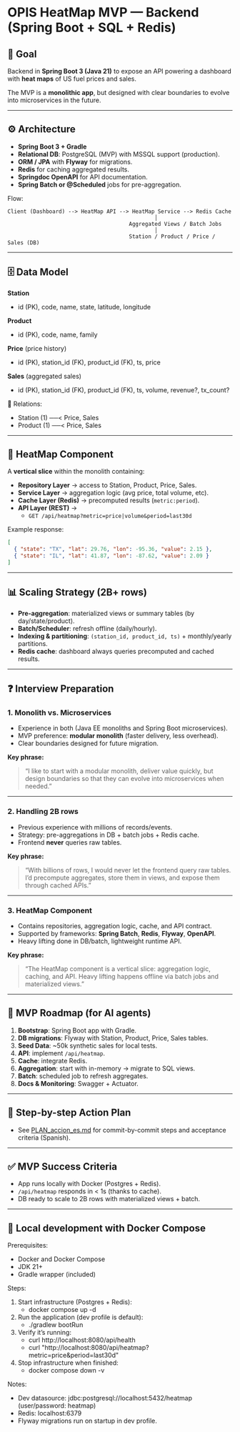 # OPIS HeatMap MVP — Backend (Spring Boot + SQL + Redis)

## 🎯 Goal
Backend in **Spring Boot 3 (Java 21)** to expose an API powering a dashboard with **heat maps** of US fuel prices and sales.

The MVP is a **monolithic app**, but designed with clear boundaries to evolve into microservices in the future.

---

## ⚙️ Architecture

- **Spring Boot 3 + Gradle**
- **Relational DB**: PostgreSQL (MVP) with MSSQL support (production).
- **ORM / JPA** with **Flyway** for migrations.
- **Redis** for caching aggregated results.
- **Springdoc OpenAPI** for API documentation.
- **Spring Batch or @Scheduled** jobs for pre-aggregation.

Flow:
```
Client (Dashboard) --> HeatMap API --> HeatMap Service --> Redis Cache
                                              │
                                      Aggregated Views / Batch Jobs
                                              │
                                      Station / Product / Price / Sales (DB)
```

---


## 🗄️ Data Model

**Station**
- id (PK), code, name, state, latitude, longitude  

**Product**
- id (PK), code, name, family  

**Price** (price history)
- id (PK), station_id (FK), product_id (FK), ts, price  

**Sales** (aggregated sales)
- id (PK), station_id (FK), product_id (FK), ts, volume, revenue?, tx_count?  

🔗 Relations:
- Station (1) ──< Price, Sales  
- Product (1) ──< Price, Sales  

---

## 🧩 HeatMap Component

A **vertical slice** within the monolith containing:
- **Repository Layer** → access to Station, Product, Price, Sales.  
- **Service Layer** → aggregation logic (avg price, total volume, etc).  
- **Cache Layer (Redis)** → precomputed results (`metric:period`).  
- **API Layer (REST)** →  
  - `GET /api/heatmap?metric=price|volume&period=last30d`

Example response:
```json
[
  { "state": "TX", "lat": 29.76, "lon": -95.36, "value": 2.15 },
  { "state": "IL", "lat": 41.87, "lon": -87.62, "value": 2.09 }
]
```

---

## 📊 Scaling Strategy (2B+ rows)

- **Pre-aggregation**: materialized views or summary tables (by day/state/product).  
- **Batch/Scheduler**: refresh offline (daily/hourly).  
- **Indexing & partitioning**: `(station_id, product_id, ts)` + monthly/yearly partitions.  
- **Redis cache**: dashboard always queries precomputed and cached results.

---

## ❓ Interview Preparation

### 1. Monolith vs. Microservices
- Experience in both (Java EE monoliths and Spring Boot microservices).  
- MVP preference: **modular monolith** (faster delivery, less overhead).  
- Clear boundaries designed for future migration.

**Key phrase:**  
> “I like to start with a modular monolith, deliver value quickly, but design boundaries so that they can evolve into microservices when needed.”

---

### 2. Handling 2B rows
- Previous experience with millions of records/events.  
- Strategy: pre-aggregations in DB + batch jobs + Redis cache.  
- Frontend **never** queries raw tables.

**Key phrase:**  
> “With billions of rows, I would never let the frontend query raw tables. I’d precompute aggregates, store them in views, and expose them through cached APIs.”

---

### 3. HeatMap Component
- Contains repositories, aggregation logic, cache, and API contract.  
- Supported by frameworks: **Spring Batch**, **Redis**, **Flyway**, **OpenAPI**.  
- Heavy lifting done in DB/batch, lightweight runtime API.

**Key phrase:**  
> “The HeatMap component is a vertical slice: aggregation logic, caching, and API. Heavy lifting happens offline via batch jobs and materialized views.”

---

## 🚀 MVP Roadmap (for AI agents)

1. **Bootstrap**: Spring Boot app with Gradle.  
2. **DB migrations**: Flyway with Station, Product, Price, Sales tables.  
3. **Seed Data**: ~50k synthetic sales for local tests.  
4. **API**: implement `/api/heatmap`.  
5. **Cache**: integrate Redis.  
6. **Aggregation**: start with in-memory → migrate to SQL views.  
7. **Batch**: scheduled job to refresh aggregates.  
8. **Docs & Monitoring**: Swagger + Actuator.

---

## 🧭 Step-by-step Action Plan
- See [PLAN_accion_es.md](./PLAN_accion_es.md) for commit-by-commit steps and acceptance criteria (Spanish).

---

## ✅ MVP Success Criteria
- App runs locally with Docker (Postgres + Redis).  
- `/api/heatmap` responds in < 1s (thanks to cache).  
- DB ready to scale to 2B rows with materialized views + batch.  


---

## 🧪 Local development with Docker Compose

Prerequisites:
- Docker and Docker Compose
- JDK 21+
- Gradle wrapper (included)

Steps:
1. Start infrastructure (Postgres + Redis):
   - docker compose up -d
2. Run the application (dev profile is default):
   - ./gradlew bootRun
3. Verify it’s running:
   - curl http://localhost:8080/api/health
   - curl "http://localhost:8080/api/heatmap?metric=price&period=last30d"
4. Stop infrastructure when finished:
   - docker compose down -v

Notes:
- Dev datasource: jdbc:postgresql://localhost:5432/heatmap (user/password: heatmap)
- Redis: localhost:6379
- Flyway migrations run on startup in dev profile.
